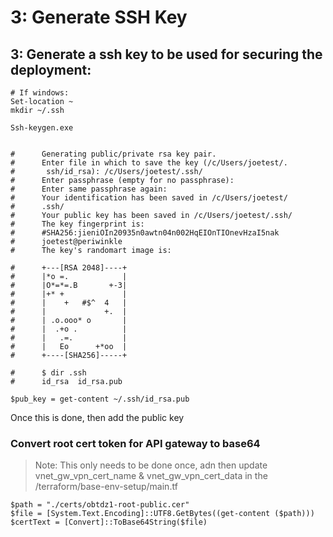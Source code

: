 # 3: Generate SSH Key

## 3: Generate a ssh key to be used for securing the deployment:

```text
# If windows:
Set-location ~ 
mkdir ~/.ssh

Ssh-keygen.exe


#      Generating public/private rsa key pair.
#      Enter file in which to save the key (/c/Users/joetest/.
#       ssh/id_rsa): /c/Users/joetest/.ssh/
#      Enter passphrase (empty for no passphrase):
#      Enter same passphrase again:
#      Your identification has been saved in /c/Users/joetest/
#      .ssh/
#      Your public key has been saved in /c/Users/joetest/.ssh/
#      The key fingerprint is:
#      #SHA256:jieniOIn20935n0awtn04n002HqEIOnTIOnevHzaI5nak
#      joetest@periwinkle
#      The key's randomart image is:

#      +---[RSA 2048]----+
#      |*o =.            |
#      |O*=*=.B       +-3|
#      |+* +             |
#      |    +   #$^  4   |
#      |             +.  |
#      | .o.ooo* o       |
#      |  .+o .          |
#      |   .=.           |
#      |   Eo      +*oo  |
#      +----[SHA256]-----+

#      $ dir .ssh
#      id_rsa  id_rsa.pub

$pub_key = get-content ~/.ssh/id_rsa.pub
```

Once this is done, then add the public key

### Convert root cert token for API gateway to base64

> Note: This only needs to be done once, adn then update vnet\_gw\_vpn\_cert\_name & vnet\_gw\_vpn\_cert\_data in the /terraform/base-env-setup/main.tf

```text
$path = "./certs/obtdz1-root-public.cer"
$file = [System.Text.Encoding]::UTF8.GetBytes((get-content ($path)))
$certText = [Convert]::ToBase64String($file)
```

